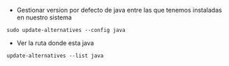 * Gestionar version por defecto de java entre las que tenemos instaladas en nuestro sistema
```
sudo update-alternatives --config java
```

* Ver la ruta donde esta java
```
update-alternatives --list java
```
